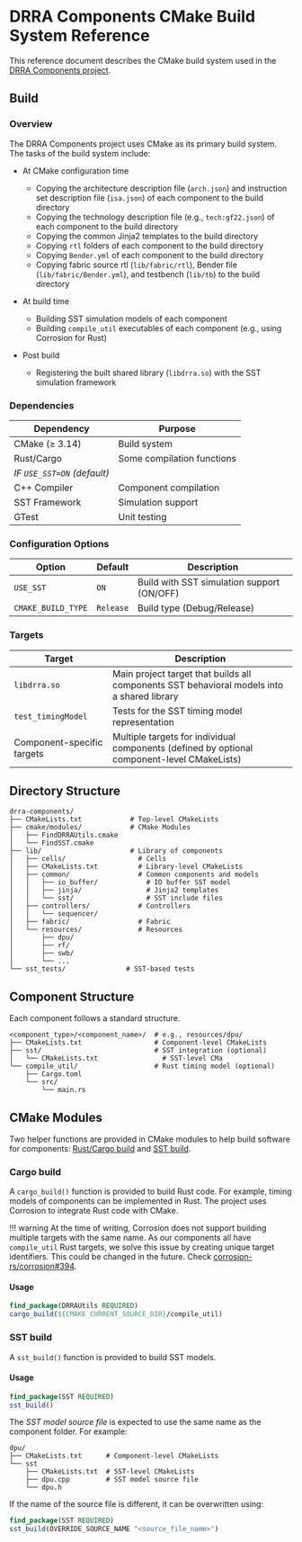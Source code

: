 # DRRA Components CMake Build System Reference

This reference document describes the CMake build system used in the [DRRA Components project](https://github.com/silagokth/drra-components).

## Build

### Overview

The DRRA Components project uses CMake as its primary build system.
The tasks of the build system include:

- At CMake configuration time
  - Copying the architecture description file (`arch.json`) and instruction set
    description file (`isa.json`) of each component to the build directory
  - Copying the technology description file (e.g., `tech:gf22.json`)
    of each component to the build directory
  - Copying the common Jinja2 templates to the build directory
  - Copying `rtl` folders of each component to the build directory
  - Copying `Bender.yml` of each component to the build directory
  - Copying fabric source rtl (`lib/fabric/rtl`), Bender file
    (`lib/fabric/Bender.yml`), and testbench (`lib/tb`) to the build directory

- At build time
  - Building SST simulation models of each component
  - Building `compile_util` executables of each component
    (e.g., using Corrosion for Rust)

- Post build
  - Registering the built shared library (`libdrra.so`)
    with the SST simulation framework

### Dependencies

| Dependency                        | Purpose                  |
| --------------------------------- | ------------------------ |
| CMake (≥ 3.14)                    | Build system             |
| Rust/Cargo                        | Some compilation functions |
| *IF `USE_SST=ON` (default)*       |
| C++ Compiler                      | Component compilation    |
| SST Framework                     | Simulation support       |
| GTest                             | Unit testing             |

### Configuration Options

| Option             | Default   | Description                                |
| ------------------ | --------- | ------------------------------------------ |
| `USE_SST`          | `ON`      | Build with SST simulation support (ON/OFF) |
| `CMAKE_BUILD_TYPE` | `Release` | Build type (Debug/Release)                 |

### Targets

| Target                     | Description                                                                                 |
| -------------------------- | ------------------------------------------------------------------------------------------- |
| `libdrra.so`               | Main project target that builds all components SST behavioral models into a shared library  |
| `test_timingModel`         | Tests for the SST timing model representation                                               |
| Component-specific targets | Multiple targets for individual components (defined by optional component-level CMakeLists) |

## Directory Structure

```shell
drra-components/
├── CMakeLists.txt            # Top-level CMakeLists
├── cmake/modules/            # CMake Modules  
│   ├── FindDRRAUtils.cmake
│   └── FindSST.cmake
├── lib/                      # Library of components
│   ├── cells/                  # Cells
│   ├── CMakeLists.txt          # Library-level CMakeLists
│   ├── common/                 # Common components and models
│   │   ├── io_buffer/            # IO buffer SST model
│   │   ├── jinja/                # Jinja2 templates
│   │   └── sst/                  # SST include files
│   ├── controllers/            # Controllers
│   │   └── sequencer/
│   ├── fabric/                 # Fabric
│   └── resources/              # Resources
│       ├── dpu/
│       ├── rf/
│       ├── swb/
│       └── ...
└── sst_tests/               # SST-based tests
```

## Component Structure

Each component follows a standard structure.

```shell
<component_type>/<component_name>/  # e.g., resources/dpu/
├── CMakeLists.txt                  # Component-level CMakeLists
├── sst/                            # SST integration (optional)
│   └── CMakeLists.txt                # SST-level CMa
└── compile_util/                   # Rust timing model (optional)
    ├── Cargo.toml
    └── src/
        └── main.rs
```

## CMake Modules

Two helper functions are provided in CMake modules to help build software for components: [Rust/Cargo build](./CMakeBuildSystem.md#cargo-build) and [SST build](./CMakeBuildSystem.md#sst-build).

### Cargo build

A `cargo_build()` function is provided to build Rust code.
For example, timing models of components can be implemented in Rust.
The project uses Corrosion to integrate Rust code with CMake.

!!! warning
    At the time of writing, Corrosion does not support building multiple targets
    with the same name. As our components all have `compile_util` Rust targets,
    we solve this issue by creating unique target identifiers.
    This could be changed in the future.
    Check [corrosion-rs/corrosion#394](https://github.com/corrosion-rs/corrosion/pull/394).

#### Usage

```cmake
find_package(DRRAUtils REQUIRED)
cargo_build(${CMAKE_CURRENT_SOURCE_DIR}/compile_util)
```

### SST build

A `sst_build()` function is provided to build SST models.

#### Usage

```cmake
find_package(SST REQUIRED)
sst_build()
```

The *SST model source file* is expected to use the same name as the component folder.
For example:

```shell
dpu/
├── CMakeLists.txt      # Component-level CMakeLists
└── sst
    ├── CMakeLists.txt  # SST-level CMakeLists
    ├── dpu.cpp         # SST model source file
    └── dpu.h
```

If the name of the source file is different, it can be overwritten using:

```cmake
find_package(SST REQUIRED)
sst_build(OVERRIDE_SOURCE_NAME "<source_file_name>")
```
